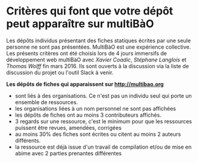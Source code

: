 # Critères qui font que votre dépôt peut apparaître sur multiBàO

Les dépôts individus présentant des fiches statiques écrites par une seule personne ne sont pas présentées. 
MultiBàO est une expérience collective. 
Les présents critères ont été choisis lors de 4 jours immersifs de développement web multiBàO avec *Xavier Coadic*, *Stéphane Langlois* et *Thomas Wolff* fin mars 2016. Ils sont ouverts à la discussion via la liste de discussion du projet ou l'outil Slack à venir.

**Les dépôts de fiches qui apparaissent sur http://multibao.org**

* sont liés à des organisations. Ce n'est pas un individu seul qui porte un ensemble de ressources. 
 * les organisations liées à un nom personnel ne sont pas affichées
* les dépôts de fiches ont au moins 3 contributeurs affichés. 
 * 3 regards sur une ressource, c'est le minimum pour que les ressources puissent être revues, amendées, corrigées 
* au moins 30% des fiches sont écrites ou citent au moins 2 auteurs différents.
 * la ressource est déjà issue d'un travail de compilation et/ou de mise en abime avec 2 parties prenantes différentes

